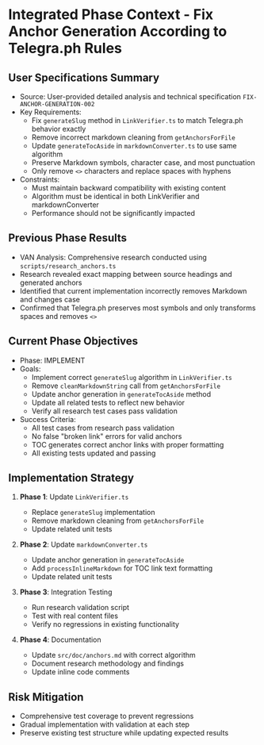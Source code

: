 # Integrated Phase Context - Fix Anchor Generation According to Telegra.ph Rules

## User Specifications Summary
- Source: User-provided detailed analysis and technical specification `FIX-ANCHOR-GENERATION-002`
- Key Requirements: 
  - Fix `generateSlug` method in `LinkVerifier.ts` to match Telegra.ph behavior exactly
  - Remove incorrect markdown cleaning from `getAnchorsForFile`
  - Update `generateTocAside` in `markdownConverter.ts` to use same algorithm
  - Preserve Markdown symbols, character case, and most punctuation
  - Only remove `<>` characters and replace spaces with hyphens
- Constraints: 
  - Must maintain backward compatibility with existing content
  - Algorithm must be identical in both LinkVerifier and markdownConverter
  - Performance should not be significantly impacted

## Previous Phase Results
- VAN Analysis: Comprehensive research conducted using `scripts/research_anchors.ts`
- Research revealed exact mapping between source headings and generated anchors
- Identified that current implementation incorrectly removes Markdown and changes case
- Confirmed that Telegra.ph preserves most symbols and only transforms spaces and removes `<>`

## Current Phase Objectives
- Phase: IMPLEMENT
- Goals: 
  - Implement correct `generateSlug` algorithm in `LinkVerifier.ts`
  - Remove `cleanMarkdownString` call from `getAnchorsForFile`
  - Update anchor generation in `generateTocAside` method
  - Update all related tests to reflect new behavior
  - Verify all research test cases pass validation
- Success Criteria: 
  - All test cases from research pass validation
  - No false "broken link" errors for valid anchors
  - TOC generates correct anchor links with proper formatting
  - All existing tests updated and passing

## Implementation Strategy
1. **Phase 1**: Update `LinkVerifier.ts`
   - Replace `generateSlug` implementation
   - Remove markdown cleaning from `getAnchorsForFile`
   - Update related unit tests

2. **Phase 2**: Update `markdownConverter.ts`
   - Update anchor generation in `generateTocAside`
   - Add `processInlineMarkdown` for TOC link text formatting
   - Update related unit tests

3. **Phase 3**: Integration Testing
   - Run research validation script
   - Test with real content files
   - Verify no regressions in existing functionality

4. **Phase 4**: Documentation
   - Update `src/doc/anchors.md` with correct algorithm
   - Document research methodology and findings
   - Update inline code comments

## Risk Mitigation
- Comprehensive test coverage to prevent regressions
- Gradual implementation with validation at each step
- Preserve existing test structure while updating expected results